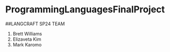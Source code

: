 # ProgrammingLanguagesFinalProject

##LANGCRAFT SP24
TEAM
1. Brett Williams
2. Elizaveta Kim
3. Mark Karomo
